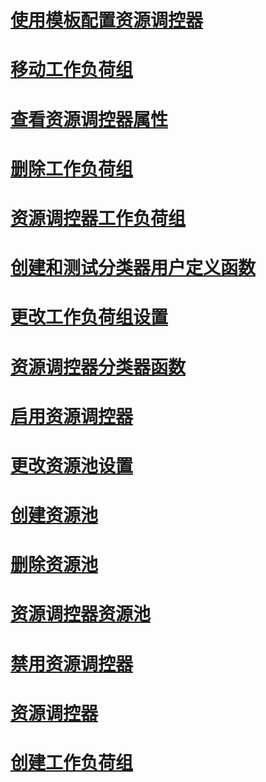 # [使用模板配置资源调控器](configure-resource-governor-using-a-template.md)
# [移动工作负荷组](move-a-workload-group.md)
# [查看资源调控器属性](view-resource-governor-properties.md)
# [删除工作负荷组](delete-a-workload-group.md)
# [资源调控器工作负荷组](resource-governor-workload-group.md)
# [创建和测试分类器用户定义函数](create-and-test-a-classifier-user-defined-function.md)
# [更改工作负荷组设置](change-workload-group-settings.md)
# [资源调控器分类器函数](resource-governor-classifier-function.md)
# [启用资源调控器](enable-resource-governor.md)
# [更改资源池设置](change-resource-pool-settings.md)
# [创建资源池](create-a-resource-pool.md)
# [删除资源池](delete-a-resource-pool.md)
# [资源调控器资源池](resource-governor-resource-pool.md)
# [禁用资源调控器](disable-resource-governor.md)
# [资源调控器](resource-governor.md)
# [创建工作负荷组](create-a-workload-group.md)
